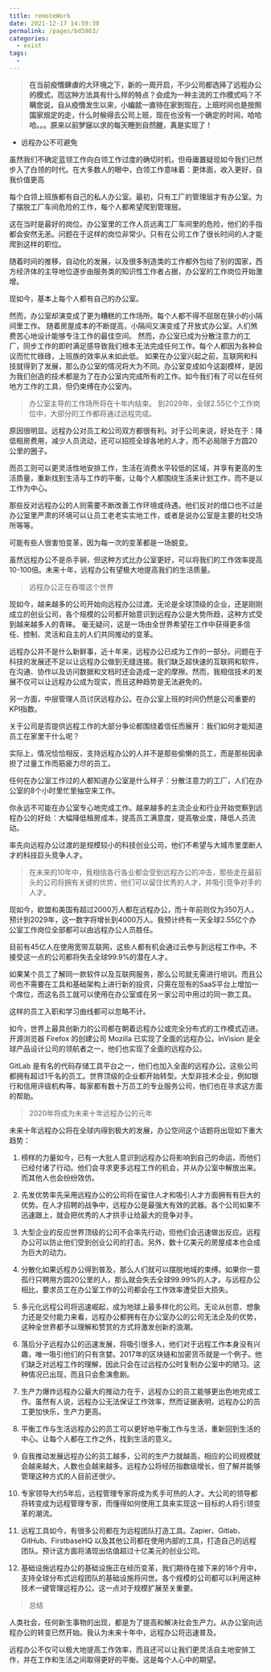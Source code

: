 ```yaml
---
title: remoteWork
date: 2021-12-17 14:59:30
permalink: /pages/bd5963/
categories:
  - exist
tags:
  - 
---
```

> **在当前疫情肆虐的大环境之下，新的一周开启，不少公司都选择了远程办公的模式，而这种方法具有什么样的特点？会成为一种主流的工作模式吗？不瞒您说，自从疫情发生以来，小编就一直待在家到现在，上班时间也是按照国家规定的走，什么时候得去公司上班，现在也没有一个确定的时间，哈哈哈。。。原来以前梦寐以求的每天睡到自然醒，真是实现了！**

 - 远程办公不可避免

虽然我们不确定蓝领工作向白领工作过度的确切时机，但毋庸置疑现如今我们已然步入了白领的时代。在大多数人的眼中，白领工作意味着：更体面，收入更好，自我价值更高

每个白领上班族都有自己的私人办公室。最初，只有工厂的管理层才有办公室。为了摆脱工厂车间危险的工作，每个人都希望爬到管理层。

这在当时是最好的岗位。办公室里的工作人员远离工厂车间里的危险，他们的手指都会安然无恙。问题在于这样的岗位非常少。只有在公司工作了很长时间的人才能爬到这样的职位。

随着时间的推移，自动化的发展，以及很多制造类的工作都外包给了别的国家，西方经济体的主导地位逐步由服务类的知识性工作者占据，办公室的工作岗位开始激增。

现如今，基本上每个人都有自己的办公室。

然而，办公室却演变成了更为糟糕的工作场所。每个人都不得不屈居在狭小的小隔间里工作。
随着房屋成本的不断提高，小隔间又演变成了开放式办公室。人们煞费苦心地设计能够专注工作的最佳空间。
然而，办公室已成为分散注意力的工厂，同步工作的即时满足感导致我们根本无法完成任何工作。每个人都因为各种会议而忙忙碌碌，上班族的效率从未如此低。
如果在办公室兴起之前，互联网和科技就得到了发展，那么办公室的情况将大为不同。办公室变成如今这副模样，是因为我们创造的技术都是为了在办公室内完成所有的工作。如今我们有了可以在任何地方工作的工具，但仍束缚在办公室内。


> 办公室主导的工作场所将在十年内结束。 到2029年，全球2.55亿个工作岗位中，大部分的工作都将通过远程完成。


原因很明显。远程办公对员工和公司双方都很有利。对于公司来说，好处在于：降低租房费用，减少人员流动，还可以招揽全球各地的人才，而不必局限于方圆20公里的圈子。

而员工则可以更灵活性地安排工作，生活在消费水平较低的区域，并享有更高的生活质量，重新找到生活与工作的平衡，让每个人都围绕生活来计划工作，而不是以工作为中心。

那些反对远程办公的人则需要不断改善工作环境或待遇。他们反对的借口也不过是办公室里严肃的环境可以让员工老老实实地工作，或者是说办公室是主要的社交场所等等。

可能有些人很害怕变革，因为每一次的变革都是一场蜕变。

虽然远程办公不是杀手锏，但这种方式比办公室更好，可以将我们的工作效率提高10-100倍。未来十年，远程办公有望极大地提高我们的生活质量。

> 远程办公正在吞噬这个世界

现如今，越来越多的公司开始向远程办公过渡。无论是全球顶级的企业，还是刚刚成立的创业公司，各个规模的公司都开始意识到远程办公是大势所趋，这种方式受到越来越多人的青睐。
毫无疑问，这是一场由全世界希望在工作中获得更多信任、控制、灵活和自主的人们共同推动的变革。

远程办公并不是什么新鲜事，近十年来，远程办公已成为工作的一部分。问题在于科技的发展还不足以让远程办公做到无缝连接。我们缺乏超快速的互联网和软件，在沟通、协作以及访问数据和文档时还会造成一定的摩擦。然而，我相信技术的发展不仅可以让远程办公成为现实，而且这种趋势是无法避免的。

另一方面，中层管理人员讨厌远程办公。在办公室上班的时间仍然是公司重要的KPI指数。

关于公司是否提供远程工作的大部分争论都围绕着信任而展开：我们如何才能知道员工在家里干什么呢？

实际上，情况恰恰相反，支持远程办公的人并不是那些偷懒的员工，而是那些因承担了过量工作而筋疲力尽的员工。

任何在办公室工作过的人都知道办公室是什么样子：分散注意力的工厂，人们在办公室的8个小时里忙里抽空来工作。

你永远不可能在办公室专心地完成工作。越来越多的主流企业和行业开始觉察到远程办公的好处：大幅降低租房成本，提高员工满意度，提高敬业度，降低人员流动。

率先向远程办公过渡的是规模较小的科技创业公司，他们不希望与大城市里垄断人才的科技巨头竞争人才。

> 在未来的10年中，我相信各行各业都会受到远程办公的冲击，那些走在最前头的公司将拥有关键的优势，他们可以留住优秀的人才，并吸引竞争对手的人才。



现如今，欧盟和美国有超过2000万人都在远程办公，而十年前则仅为350万人，预计到2029年，这一数字将增长到4000万人。我预计终有一天全球2.55亿个办公室工作岗位全部都可以由远程办公人员胜任。

目前有45亿人在使用宽带互联网，这些人都有机会通过云参与到远程工作中。不接受这一点的公司都将失去全球99.9%的潜在人才。

如果某个员工了解同一款软件以及互联网服务，那么公司就无需进行培训。而且公司也不需要在工具和基础架构上进行新的投资，只需在现有的SaaS平台上增加一个席位，而这名员工就可以使用在办公室或在另一家公司中用过的同一款工具。

这样的员工入职和学习曲线都可以忽略不计。

如今，世界上最具创新力的公司都在朝着远程办公或完全分布式的工作模式迈进。开源浏览器 Firefox 的创建公司 Mozilla 已实现了全面的远程办公。InVision 是全球产品设计公司的领航者之一，他们也实现了全面的远程办公。

GitLab 是有名的代码存储工具平台之一，他们也加入全面的远程办公。这些公司都拥有超过1千名的员工。世界顶级的企业都开始转型。大型非技术企业，例如银行和信用评级机构等，每家都有数十万员工的专业服务公司，他们也在寻求这方面的帮助。

> 2020年将成为未来十年远程办公的元年

未来十年远程办公将在全球内得到极大的发展，办公空间这个话题将出现如下重大趋势：

1. 榜样的力量如今，已有一大批人意识到远程办公将影响到自己的命运，而他们已经付诸了行动。他们会寻求更多远程工作的机会，并从办公室中解放出来。而其他人也会纷纷效仿。

2. 先发优势率先采用远程办公的公司将在留住人才和吸引人才方面拥有有巨大的优势。在人才招聘的战争中，远程办公是最强大有效的武器。各个公司如果不迅速跟上，就会把优秀的人才拱手让给最大的竞争对手。
3. 大型企业的反应世界顶级的公司不会率先行动，但他们会迅速做出反应。远程办公可以防止他们受到创业公司的打击。另外，数十亿美元的房屋成本也会成为巨大的动力。

4. 分散化如果远程办公得到普及，那么人们就可以摆脱地域的束缚。如果你一意孤行只聘用方圆20公里的人，那么就会失去全球99.99%的人才。与远程办公相比，要求员工在办公室工作的公司都会在工作效率遭受巨大损失。

5. 多元化远程公司将迅速崛起，成为地球上最多样化的公司。无论从创意、想象力还是交付能力来看，远程办公都拥有在办公室办公的公司无法企及的优势，这种全世界都予以理解和赞赏的方式将激发创新的浪潮。

6. 落后分子远程办公的迅速发展，将吸引很多人，他们对于远程工作本身没有兴趣，唯一吸引他们的只有贪婪。2017年的区块链和加密货币就是一个例子。他们缺乏对远程工作的理解，因此只会在过远程办公时复制办公室中的陋习。这种情况已出现，而且只会愈演愈剧。

7. 生产力爆炸远程办公最大的推动力在于，远程办公的员工能够更出色地完成工作。虽然有人说，远程办公无法保证工作效率，然而证据表明，远程办公的员工更加快乐，生产力更高。

8. 平衡工作与生活远程办公的员工可以更好地平衡工作与生活，重新回到生活的中心。让每个人都在工作之外，找到生活的意义。

9. 自我推动发展远程办公的员工越多，公司的生产力就越高，相应的公司规模就会越来越大，人数也会越来越多。远程办公将经历指数级增长，但了解并能够管理这种方式的人目前还很少。

10. 专家领导大约5年后，远程管理专家将成为炙手可热的人才。大公司的领导都将转变成为远程管理专家，而懂得如何使用工具来实现这一目标的人将引领变革的潮流。

11. 远程工具如今，有很多公司都在为远程团队打造工具。Zapier、Gitlab、GitHub、FirstbaseHQ 以及其他公司都在使用内部的工具，打造自己的远程团队。预计这方面将涌现出估值超过十亿美元的创业公司。

12. 基础设施远程办公的基础设施正在经历变革，我们期待在接下来的18个月中，支持全球分布式远程团队的基础设施将问世。各个规模的公司都可以利用这种技术一键管理远程办公。这一点对于规模扩展至关重要。

> 总结

人类社会，任何新生事物的出现，都是为了提高和解决社会生产力。从办公室向远程办公的转变已然开始。我认为未来十年中，远程办公将迅速普及。

远程办公不仅可以极大地提高工作效率，而且还可以让我们更灵活自主地安排工作，并在工作和生活之间取得更好的平衡。这是每个人心中的期望。